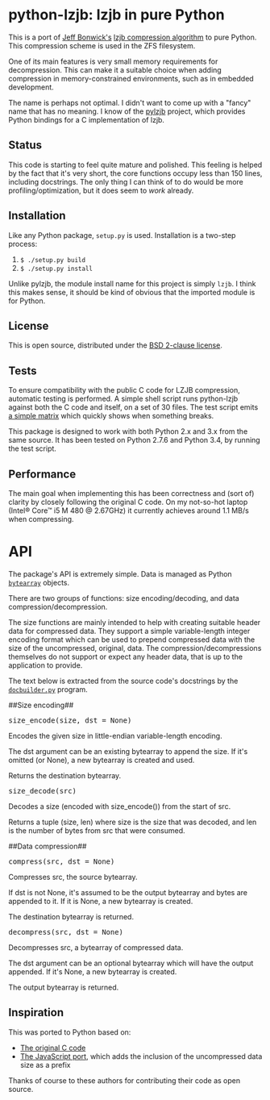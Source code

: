 python-lzjb: lzjb in pure Python
================================
This is a port of [Jeff Bonwick's](http://en.wikipedia.org/wiki/Jeff_Bonwick) [lzjb compression algorithm](http://en.wikipedia.org/wiki/LZJB) to pure Python.
This compression scheme is used in the ZFS filesystem.

One of its main features is very small memory requirements for decompression.
This can make it a suitable choice when adding compression in memory-constrained environments, such as in embedded development.

The name is perhaps not optimal.
I didn't want to come up with a "fancy" name that has no meaning.
I know of the [pylzjb](https://code.google.com/p/pylzjb/) project, which provides Python bindings for a C implementation of lzjb.


Status
------
This code is starting to feel quite mature and polished.
This feeling is helped by the fact that it's very short, the core functions occupy less than 150 lines, including docstrings.
The only thing I can think of to do would be more profiling/optimization, but it does seem to *work* already.


Installation
------------
Like any Python package, `setup.py` is used.
Installation is a two-step process:

1. `$ ./setup.py build`
2. `$ ./setup.py install`

Unlike pylzjb, the module install name for this project is simply `lzjb`.
I think this makes sense, it should be kind of obvious that the imported module is for Python.


License
-------
This is open source, distributed under the [BSD 2-clause license](http://opensource.org/licenses/BSD-2-Clause).


Tests
-----
To ensure compatibility with the public C code for LZJB compression, automatic testing is performed.
A simple shell script runs python-lzjb against both the C code and itself, on a set of 30 files.
The test script emits [a simple matrix](https://github.com/unwind/python-lzjb/blob/master/test/test-results.txt) which quickly shows when something breaks.

This package is designed to work with both Python 2.x and 3.x from the same source.
It has been tested on Python 2.7.6 and Python 3.4, by running the test script.


Performance
-----------
The main goal when implementing this has been correctness and (sort of) clarity by closely following the original C code.
On my not-so-hot laptop (Intel® Core™ i5 M 480 @ 2.67GHz) it currently achieves around 1.1 MB/s when compressing.


API
===
The package's API is extremely simple.
Data is managed as Python [`bytearray`](https://docs.python.org/2.7/library/functions.html#bytearray) objects.

There are two groups of functions: size encoding/decoding, and data compression/decompression.

The size functions are mainly intended to help with creating suitable header data for compressed data.
They support a simple variable-length integer encoding format which can be used to prepend compressed data with the size of the uncompressed, original, data.
The compression/decompressions themselves do not support or expect any header data, that is up to the application to provide.

The text below is extracted from the source code's docstrings by the [`docbuilder.py`](https://github.com/unwind/python-lzjb/blob/master/doc/docbuilder.py) program.

##Size encoding##
<dl>
<dt><tt>size_encode(size, dst = None)</tt></dt>
<p>Encodes the given size in little-endian variable-length encoding.</p>
<p>The dst argument can be an existing bytearray to append the size. If it's
	omitted (or None), a new bytearray is created and used.</p>
<p>Returns the destination bytearray.</p>
<dt><tt>size_decode(src)</tt></dt>
<p>Decodes a size (encoded with size_encode()) from the start of src.</p>
<p>Returns a tuple (size, len) where size is the size that was decoded,
	and len is the number of bytes from src that were consumed.</p>
</dl>
##Data compression##
<dl>
<dt><tt>compress(src, dst = None)</tt></dt>
<p>Compresses src, the source bytearray.</p>
<p>If dst is not None, it's assumed to be the output bytearray and bytes are appended to it.
	If it is None, a new bytearray is created.</p>
<p>The destination bytearray is returned.</p>
<dt><tt>decompress(src, dst = None)</tt></dt>
<p>Decompresses src, a bytearray of compressed data.</p>
<p>The dst argument can be an optional bytearray which will have the output appended.
	If it's None, a new bytearray is created.</p>
<p>The output bytearray is returned.</p>
</dl>

Inspiration
-----------
This was ported to Python based on:
- [The original C code](http://web.archive.org/web/20100807223517/http://cvs.opensolaris.org/source/xref/onnv/onnv-gate/usr/src/uts/common/fs/zfs/lzjb.c)
- [The JavaScript port](https://code.google.com/p/jslzjb/source/browse/trunk/Iuppiter.js), which adds the inclusion of the uncompressed data size as a prefix

Thanks of course to these authors for contributing their code as open source.
